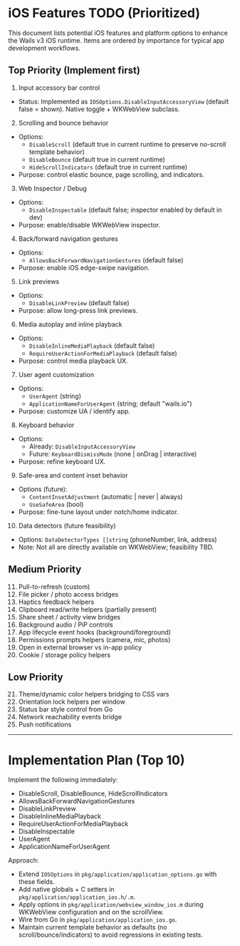 # iOS Features TODO (Prioritized)

This document lists potential iOS features and platform options to enhance the Wails v3 iOS runtime. Items are ordered by importance for typical app development workflows.

## Top Priority (Implement first)

1) Input accessory bar control
- Status: Implemented as `IOSOptions.DisableInputAccessoryView` (default false = shown). Native toggle + WKWebView subclass.

2) Scrolling and bounce behavior
- Options:
  - `DisableScroll` (default true in current runtime to preserve no-scroll template behavior)
  - `DisableBounce` (default true in current runtime)
  - `HideScrollIndicators` (default true in current runtime)
- Purpose: control elastic bounce, page scrolling, and indicators.

3) Web Inspector / Debug
- Options:
  - `DisableInspectable` (default false; inspector enabled by default in dev)
- Purpose: enable/disable WKWebView inspector.

4) Back/forward navigation gestures
- Options:
  - `AllowsBackForwardNavigationGestures` (default false)
- Purpose: enable iOS edge-swipe navigation.

5) Link previews
- Options:
  - `DisableLinkPreview` (default false)
- Purpose: allow long-press link previews.

6) Media autoplay and inline playback
- Options:
  - `DisableInlineMediaPlayback` (default false)
  - `RequireUserActionForMediaPlayback` (default false)
- Purpose: control media playback UX.

7) User agent customization
- Options:
  - `UserAgent` (string)
  - `ApplicationNameForUserAgent` (string; default "wails.io")
- Purpose: customize UA / identify app.

8) Keyboard behavior
- Options:
  - Already: `DisableInputAccessoryView`
  - Future: `KeyboardDismissMode` (none | onDrag | interactive)
- Purpose: refine keyboard UX.

9) Safe-area and content inset behavior
- Options (future):
  - `ContentInsetAdjustment` (automatic | never | always)
  - `UseSafeArea` (bool)
- Purpose: fine-tune layout under notch/home indicator.

10) Data detectors (future feasibility)
- Options: `DataDetectorTypes []string` (phoneNumber, link, address)
- Note: Not all are directly available on WKWebView; feasibility TBD.

## Medium Priority

11) Pull-to-refresh (custom)
12) File picker / photo access bridges
13) Haptics feedback helpers
14) Clipboard read/write helpers (partially present)
15) Share sheet / activity view bridges
16) Background audio / PiP controls
17) App lifecycle event hooks (background/foreground)
18) Permissions prompts helpers (camera, mic, photos)
19) Open in external browser vs in-app policy
20) Cookie / storage policy helpers

## Low Priority

21) Theme/dynamic color helpers bridging to CSS vars
22) Orientation lock helpers per window
23) Status bar style control from Go
24) Network reachability events bridge
25) Push notifications

---

# Implementation Plan (Top 10)

Implement the following immediately:
- DisableScroll, DisableBounce, HideScrollIndicators
- AllowsBackForwardNavigationGestures
- DisableLinkPreview
- DisableInlineMediaPlayback
- RequireUserActionForMediaPlayback
- DisableInspectable
- UserAgent
- ApplicationNameForUserAgent

Approach:
- Extend `IOSOptions` in `pkg/application/application_options.go` with these fields.
- Add native globals + C setters in `pkg/application/application_ios.h/.m`.
- Apply options in `pkg/application/webview_window_ios.m` during WKWebView configuration and on the scrollView.
- Wire from Go in `pkg/application/application_ios.go`.
- Maintain current template behavior as defaults (no scroll/bounce/indicators) to avoid regressions in existing tests.
